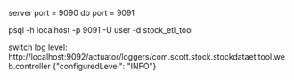 server port = 9090
db port = 9091

psql -h localhost -p 9091 -U user -d stock_etl_tool

switch log level:
http://localhost:9092/actuator/loggers/com.scott.stock.stockdataetltool.web.controller
{"configuredLevel": "INFO"}